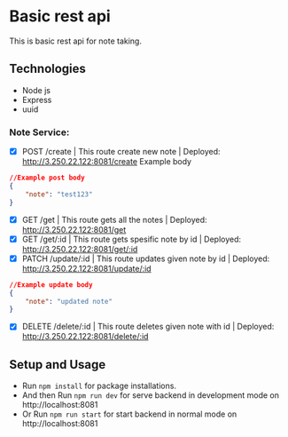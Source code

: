 # Basic rest api

This is basic rest api for note taking.

## Technologies

- Node js
- Express
- uuid

### Note Service:

- [x] POST /create | This route create new note | Deployed: http://3.250.22.122:8081/create
      Example body

```json
//Example post body
{
	"note": "test123"
}
```

- [x] GET /get | This route gets all the notes | Deployed: http://3.250.22.122:8081/get
- [x] GET /get/:id | This route gets spesific note by id  | Deployed: http://3.250.22.122:8081/get/:id
- [x] PATCH /update/:id | This route updates given note by id | Deployed: http://3.250.22.122:8081/update/:id

```json
//Example update body
{
	"note": "updated note"
}
```

- [x] DELETE /delete/:id | This route deletes given note with id | Deployed: http://3.250.22.122:8081/delete/:id

## Setup and Usage

- Run `npm install` for package installations.
- And then Run `npm run dev` for serve backend in development mode on http://localhost:8081
- Or Run `npm run start` for start backend in normal mode on http://localhost:8081

